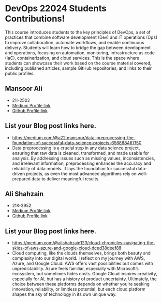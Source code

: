# DevOps 22024 Students Contributions! 

This course introduces students to the key principles of DevOps, a set of practices that combine software development (Dev) and IT operations (Ops) to improve collaboration, automate workflows, and enable continuous delivery. Students will learn how to bridge the gap between development and operations, focusing on automation, monitoring, infrastructure as code (IaC), containerization, and cloud services. This is the space where students can showcase their work based on the course material covered, including published articles, sample GitHub repositories, and links to their public profiles.


## Mansoor Ali
- 21I-2502 
- [Medium Profile link](https://medium.com/@a22.mansoor)
- [Github Profile link](https://github.com/mansoorali22)

## List your Blog post links here.
- https://medium.com/@a22.mansoor/data-preprocessing-the-foundation-of-successful-data-science-projects-656888467f50
- Data preprocessing is a crucial step in any data science project, ensuring that raw data is cleaned, transformed, and made usable for analysis. By addressing issues such as missing values, inconsistencies, and irrelevant information, preprocessing enhances the accuracy and reliability of data models. It lays the foundation for successful data-driven projects, as even the most advanced algorithms rely on well-prepared data to deliver meaningful results.


## Ali Shahzain
- 21K-3952 
- [Medium Profile link](https://medium.com/@alishahzain123)
- [Github Profile link](https://github.com/Lord-darkking)

## List your Blog post links here.
- https://medium.com/@alishahzain123/cloud-chronicles-navigating-the-skies-of-aws-azure-and-google-cloud-dced38deef88
- Cloud computing, like the clouds themselves, brings both beauty and complexity into our digital world. I reflect on my journey with AWS, Azure, and Google Cloud. AWS offers vast possibilities but comes with unpredictability. Azure feels familiar, especially with Microsoft’s ecosystem, but sometimes hides costs. Google Cloud inspires creativity, especially for AI, but has a history of product uncertainty. Ultimately, the choice between these platforms depends on whether you're seeking innovation, reliability, or limitless potential, but each cloud platform shapes the sky of technology in its own unique way.


